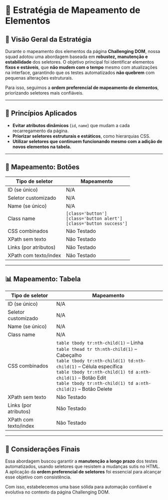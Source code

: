 # 🧭 Estratégia de Mapeamento de Elementos

## 🔘 Visão Geral da Estratégia

Durante o mapeamento dos elementos da página **Challenging DOM**, nossa squad adotou uma abordagem baseada em **robustez, manutenção e estabilidade** dos seletores. O objetivo principal foi identificar elementos **fixos e estáveis**, que **não mudem com o tempo** mesmo com atualizações na interface, garantindo que os testes automatizados **não quebrem** com pequenas alterações estruturais.

Para isso, seguimos a **ordem preferencial de mapeamento de elementos**, priorizando seletores mais confiáveis.

---

## 🔧 Princípios Aplicados
- **Evitar atributos dinâmicos** (`id`, `name`) que mudam a cada recarregamento da página.
- **Priorizar seletores estruturais e estáticos**, como hierarquias CSS.
- **Utilizar seletores que continuem funcionando mesmo com a adição de novos elementos na tabela.**

---

## 🔘 Mapeamento: Botões

| Tipo de seletor         | Mapeamento                        |
|-------------------------|-----------------------------------|
| ID (se único)           | N/A                               |
| Seletor customizado     | N/A                               |
| Name (se único)         | N/A                               |
| Class name              | `[class='button']`<br>`[class='button alert']`<br>`[class='button success']` |
| CSS combinados          | Não Testado  |
| XPath sem texto         | Não Testado  |
| Links (por atributos)   | Não Testado  |
| XPath com texto/index   | Não Testado  |

---

## 📊 Mapeamento: Tabela

| Tipo de seletor         | Mapeamento                                                                 |
|-------------------------|----------------------------------------------------------------------------|
| ID (se único)           | N/A                                                                        |
| Seletor customizado     | N/A                                                                        |
| Name (se único)         | N/A                                                                        |
| Class name              | N/A                                                                        |
| CSS combinados          | `table tbody tr:nth-child(1)` – Linha<br>`table thead tr th:nth-child(1)` – Cabeçalho<br>`table tbody tr:nth-child(1) td:nth-child(1)` – Célula específica<br>`table tbody tr:nth-child(1) td a:nth-child(1)` – Botão Edit<br>`table tbody tr:nth-child(1) td a:nth-child(2)` – Botão Delete |
| XPath sem texto         | Não Testado                 |
| Links (por atributos)   | Não Testado                                |
| XPath com texto/index   | Não Testado                |

---

## 📌 Considerações Finais
Essa abordagem buscou garantir a **manutenção a longo prazo** dos testes automatizados, usando seletores que resistem a mudanças sutis no HTML. A aplicação da **ordem preferencial de seletores** foi essencial para alcançar esse objetivo com consistência.

Com isso, estabelecemos uma base sólida para automação confiável e evolutiva no contexto da página Challenging DOM.